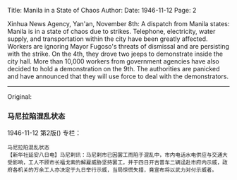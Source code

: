 Title: Manila in a State of Chaos
Author:
Date: 1946-11-12
Page: 2

Xinhua News Agency, Yan'an, November 8th: A dispatch from Manila states: Manila is in a state of chaos due to strikes. Telephone, electricity, water supply, and transportation within the city have been greatly affected. Workers are ignoring Mayor Fugoso's threats of dismissal and are persisting with the strike. On the 4th, they drove two jeeps to demonstrate inside the city hall. More than 10,000 workers from government agencies have also decided to hold a demonstration on the 9th. The authorities are panicked and have announced that they will use force to deal with the demonstrators.



<hr /> 

Original: 


### 马尼拉陷混乱状态

1946-11-12
第2版()
专栏：

    马尼拉陷混乱状态
    【新华社延安八日电】马尼剌讯：马尼剌市已因罢工而陷于混乱中，市内电话水电供应与交通大受影响，工人不顾市长福戈索的解雇威胁坚持罢工，并于四日开吉普车二辆迳赴市府内示威，政府各机关的万余工人亦决定于九日举行示威，当局惊慌失措，竟宣布将以武力对付示威者。
